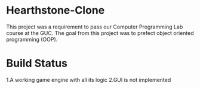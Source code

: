 # Hearthstone-Clone
This project was a requirement to pass our Computer Programming Lab course at the GUC. The goal from this project was to prefect object oriented programming (OOP).
# Build Status #
1.A working game engine with all its logic
2.GUI is not implemented

